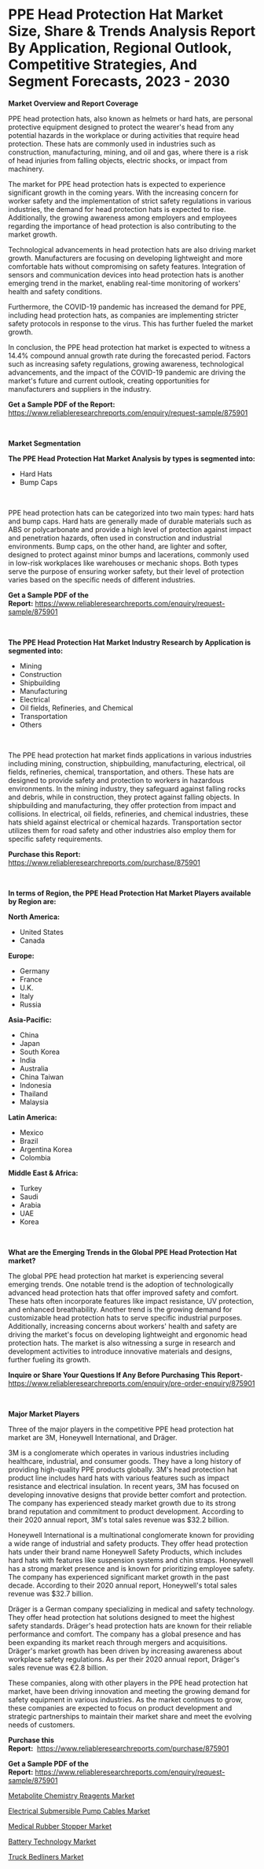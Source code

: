 <p><h1>PPE Head Protection Hat Market Size, Share & Trends Analysis Report By Application, Regional Outlook, Competitive Strategies, And Segment Forecasts, 2023 - 2030</h1></p><p><strong>Market Overview and Report Coverage</strong></p>
<p><p>PPE head protection hats, also known as helmets or hard hats, are personal protective equipment designed to protect the wearer's head from any potential hazards in the workplace or during activities that require head protection. These hats are commonly used in industries such as construction, manufacturing, mining, and oil and gas, where there is a risk of head injuries from falling objects, electric shocks, or impact from machinery.</p><p>The market for PPE head protection hats is expected to experience significant growth in the coming years. With the increasing concern for worker safety and the implementation of strict safety regulations in various industries, the demand for head protection hats is expected to rise. Additionally, the growing awareness among employers and employees regarding the importance of head protection is also contributing to the market growth.</p><p>Technological advancements in head protection hats are also driving market growth. Manufacturers are focusing on developing lightweight and more comfortable hats without compromising on safety features. Integration of sensors and communication devices into head protection hats is another emerging trend in the market, enabling real-time monitoring of workers' health and safety conditions.</p><p>Furthermore, the COVID-19 pandemic has increased the demand for PPE, including head protection hats, as companies are implementing stricter safety protocols in response to the virus. This has further fueled the market growth.</p><p>In conclusion, the PPE head protection hat market is expected to witness a 14.4% compound annual growth rate during the forecasted period. Factors such as increasing safety regulations, growing awareness, technological advancements, and the impact of the COVID-19 pandemic are driving the market's future and current outlook, creating opportunities for manufacturers and suppliers in the industry.</p></p>
<p><strong>Get a Sample PDF of the Report:</strong> <a href="https://www.reliableresearchreports.com/enquiry/request-sample/875901">https://www.reliableresearchreports.com/enquiry/request-sample/875901</a></p>
<p>&nbsp;</p>
<p><strong>Market Segmentation</strong></p>
<p><strong>The PPE Head Protection Hat Market Analysis by types is segmented into:</strong></p>
<p><ul><li>Hard Hats</li><li>Bump Caps</li></ul></p>
<p>&nbsp;</p>
<p><p>PPE head protection hats can be categorized into two main types: hard hats and bump caps. Hard hats are generally made of durable materials such as ABS or polycarbonate and provide a high level of protection against impact and penetration hazards, often used in construction and industrial environments. Bump caps, on the other hand, are lighter and softer, designed to protect against minor bumps and lacerations, commonly used in low-risk workplaces like warehouses or mechanic shops. Both types serve the purpose of ensuring worker safety, but their level of protection varies based on the specific needs of different industries.</p></p>
<p><strong>Get a Sample PDF of the Report:</strong>&nbsp;<a href="https://www.reliableresearchreports.com/enquiry/request-sample/875901">https://www.reliableresearchreports.com/enquiry/request-sample/875901</a></p>
<p>&nbsp;</p>
<p><strong>The PPE Head Protection Hat Market Industry Research by Application is segmented into:</strong></p>
<p><ul><li>Mining</li><li>Construction</li><li>Shipbuilding</li><li>Manufacturing</li><li>Electrical</li><li>Oil fields, Refineries, and Chemical</li><li>Transportation</li><li>Others</li></ul></p>
<p>&nbsp;</p>
<p><p>The PPE head protection hat market finds applications in various industries including mining, construction, shipbuilding, manufacturing, electrical, oil fields, refineries, chemical, transportation, and others. These hats are designed to provide safety and protection to workers in hazardous environments. In the mining industry, they safeguard against falling rocks and debris, while in construction, they protect against falling objects. In shipbuilding and manufacturing, they offer protection from impact and collisions. In electrical, oil fields, refineries, and chemical industries, these hats shield against electrical or chemical hazards. Transportation sector utilizes them for road safety and other industries also employ them for specific safety requirements.</p></p>
<p><strong>Purchase this Report:</strong>&nbsp; <a href="https://www.reliableresearchreports.com/purchase/875901">https://www.reliableresearchreports.com/purchase/875901</a></p>
<p>&nbsp;</p>
<p><strong>In terms of Region, the PPE Head Protection Hat Market Players available by Region are:</strong></p>
<p>
    <p> <strong> North America: </strong>
        <ul>
            <li>United States</li>
            <li>Canada</li>
        </ul>
        </p> 
    <p> <strong> Europe: </strong>
        <ul>
            <li>Germany</li>
            <li>France</li>
            <li>U.K.</li>
            <li>Italy</li>
            <li>Russia</li>
        </ul>
        </p> 
    <p> <strong> Asia-Pacific: </strong>
        <ul>
            <li>China</li>
            <li>Japan</li>
            <li>South Korea</li>
            <li>India</li>
            <li>Australia</li>
            <li>China Taiwan</li>
            <li>Indonesia</li>
            <li>Thailand</li>
            <li>Malaysia</li>
        </ul>
        </p> 
    <p> <strong> Latin America: </strong>
        <ul>
            <li>Mexico</li>
            <li>Brazil</li>
            <li>Argentina Korea</li>
            <li>Colombia</li>
        </ul>
        </p> 
    <p> <strong> Middle East & Africa: </strong>
        <ul>
            <li>Turkey</li>
            <li>Saudi</li>
            <li>Arabia</li>
            <li>UAE</li>
            <li>Korea</li>
        </ul>
    </p>
    </p>
<p>&nbsp;</p>
<p><strong>What are the Emerging Trends in the Global PPE Head Protection Hat market?</strong></p>
<p><p>The global PPE head protection hat market is experiencing several emerging trends. One notable trend is the adoption of technologically advanced head protection hats that offer improved safety and comfort. These hats often incorporate features like impact resistance, UV protection, and enhanced breathability. Another trend is the growing demand for customizable head protection hats to serve specific industrial purposes. Additionally, increasing concerns about workers' health and safety are driving the market's focus on developing lightweight and ergonomic head protection hats. The market is also witnessing a surge in research and development activities to introduce innovative materials and designs, further fueling its growth.</p></p>
<p><strong>Inquire or Share Your Questions If Any Before Purchasing This Report</strong>- <a href="https://www.reliableresearchreports.com/enquiry/pre-order-enquiry/875901">https://www.reliableresearchreports.com/enquiry/pre-order-enquiry/875901</a></p>
<p>&nbsp;</p>
<p><strong>Major Market Players</strong></p>
<p><p>Three of the major players in the competitive PPE head protection hat market are 3M, Honeywell International, and Dräger.</p><p>3M is a conglomerate which operates in various industries including healthcare, industrial, and consumer goods. They have a long history of providing high-quality PPE products globally. 3M's head protection hat product line includes hard hats with various features such as impact resistance and electrical insulation. In recent years, 3M has focused on developing innovative designs that provide better comfort and protection. The company has experienced steady market growth due to its strong brand reputation and commitment to product development. According to their 2020 annual report, 3M's total sales revenue was $32.2 billion.</p><p>Honeywell International is a multinational conglomerate known for providing a wide range of industrial and safety products. They offer head protection hats under their brand name Honeywell Safety Products, which includes hard hats with features like suspension systems and chin straps. Honeywell has a strong market presence and is known for prioritizing employee safety. The company has experienced significant market growth in the past decade. According to their 2020 annual report, Honeywell's total sales revenue was $32.7 billion.</p><p>Dräger is a German company specializing in medical and safety technology. They offer head protection hat solutions designed to meet the highest safety standards. Dräger's head protection hats are known for their reliable performance and comfort. The company has a global presence and has been expanding its market reach through mergers and acquisitions. Dräger's market growth has been driven by increasing awareness about workplace safety regulations. As per their 2020 annual report, Dräger's sales revenue was €2.8 billion.</p><p>These companies, along with other players in the PPE head protection hat market, have been driving innovation and meeting the growing demand for safety equipment in various industries. As the market continues to grow, these companies are expected to focus on product development and strategic partnerships to maintain their market share and meet the evolving needs of customers.</p></p>
<p><strong>Purchase this Report:</strong>&nbsp;&nbsp;<a href="https://www.reliableresearchreports.com/purchase/875901">https://www.reliableresearchreports.com/purchase/875901</a></p>
<p></p>
<p><strong>Get a Sample PDF of the Report:</strong>&nbsp;<a href="https://www.reliableresearchreports.com/enquiry/request-sample/875901">https://www.reliableresearchreports.com/enquiry/request-sample/875901</a></p>
<p><p><a href="https://issuu.com/reportprime-2/docs/metabolite-chemistry-reagents-market-size-2030.ppt?fr=xKAE9_zU1NQ">Metabolite Chemistry Reagents Market</a></p><p><a href="https://issuu.com/reportprime-2/docs/electrical-submersible-pump-cables-market-size-203?fr=xKAE9_zU1NQ">Electrical Submersible Pump Cables Market</a></p><p><a href="https://www.reportprime.com/medical-rubber-stopper-r11298">Medical Rubber Stopper Market</a></p><p><a href="https://www.linkedin.com/pulse/battery-technology-market-insights-players-forecast-ype5e/">Battery Technology Market</a></p><p><a href="https://www.reportprime.com/truck-bedliners-r66">Truck Bedliners Market</a></p></p>